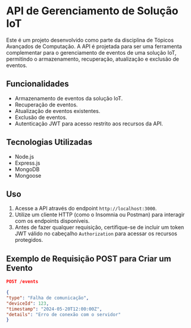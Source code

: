 # API de Gerenciamento de Solução IoT

Este é um projeto desenvolvido como parte da disciplina de Tópicos Avançados de Computação. A API é projetada para ser uma ferramenta complementar para o gerenciamento de eventos de uma solução IoT, permitindo o armazenamento, recuperação, atualização e exclusão de eventos.

## Funcionalidades

- Armazenamento de eventos da solução IoT.
- Recuperação de eventos.
- Atualização de eventos existentes.
- Exclusão de eventos.
- Autenticação JWT para acesso restrito aos recursos da API.

## Tecnologias Utilizadas

- Node.js
- Express.js
- MongoDB
- Mongoose


## Uso

1. Acesse a API através do endpoint `http://localhost:3000`.
2. Utilize um cliente HTTP (como o Insomnia ou Postman) para interagir com os endpoints disponíveis.
3. Antes de fazer qualquer requisição, certifique-se de incluir um token JWT válido no cabeçalho `Authorization` para acessar os recursos protegidos.

## Exemplo de Requisição POST para Criar um Evento

```json
POST /events

{
"type": "Falha de comunicação",
"deviceId": 123,
"timestamp": "2024-05-20T12:00:00Z",
"details": "Erro de conexão com o servidor"
}
